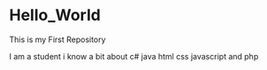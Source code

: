 # Hello_World
This is my First Repository

I am a student i know a bit about c# java html css javascript and php

